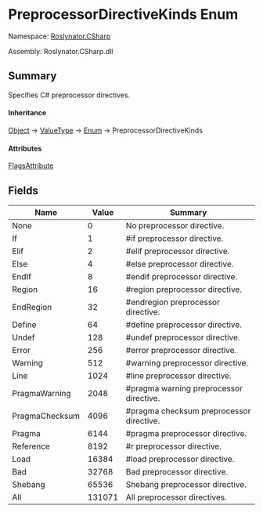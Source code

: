 # PreprocessorDirectiveKinds Enum

Namespace: [Roslynator.CSharp](../README.md)

Assembly: Roslynator\.CSharp\.dll

## Summary

Specifies C\# preprocessor directives\.

#### Inheritance

[Object](https://docs.microsoft.com/en-us/dotnet/api/system.object) &#x2192; [ValueType](https://docs.microsoft.com/en-us/dotnet/api/system.valuetype) &#x2192; [Enum](https://docs.microsoft.com/en-us/dotnet/api/system.enum) &#x2192; PreprocessorDirectiveKinds

#### Attributes

[FlagsAttribute](https://docs.microsoft.com/en-us/dotnet/api/system.flagsattribute)

## Fields

| Name | Value | Summary |
| ---- | ----- | ------- |
| None | 0 | No preprocessor directive\. |
| If | 1 | \#if preprocessor directive\. |
| Elif | 2 | \#elif preprocessor directive\. |
| Else | 4 | \#else preprocessor directive\. |
| EndIf | 8 | \#endif preprocessor directive\. |
| Region | 16 | \#region preprocessor directive\. |
| EndRegion | 32 | \#endregion preprocessor directive\. |
| Define | 64 | \#define preprocessor directive\. |
| Undef | 128 | \#undef preprocessor directive\. |
| Error | 256 | \#error preprocessor directive\. |
| Warning | 512 | \#warning preprocessor directive\. |
| Line | 1024 | \#line preprocessor directive\. |
| PragmaWarning | 2048 | \#pragma warning preprocessor directive\. |
| PragmaChecksum | 4096 | \#pragma checksum preprocessor directive\. |
| Pragma | 6144 | \#pragma preprocessor directive\. |
| Reference | 8192 | \#r preprocessor directive\. |
| Load | 16384 | \#load preprocessor directive\. |
| Bad | 32768 | Bad preprocessor directive\. |
| Shebang | 65536 | Shebang preprocessor directive\. |
| All | 131071 | All preprocessor directives\. |

